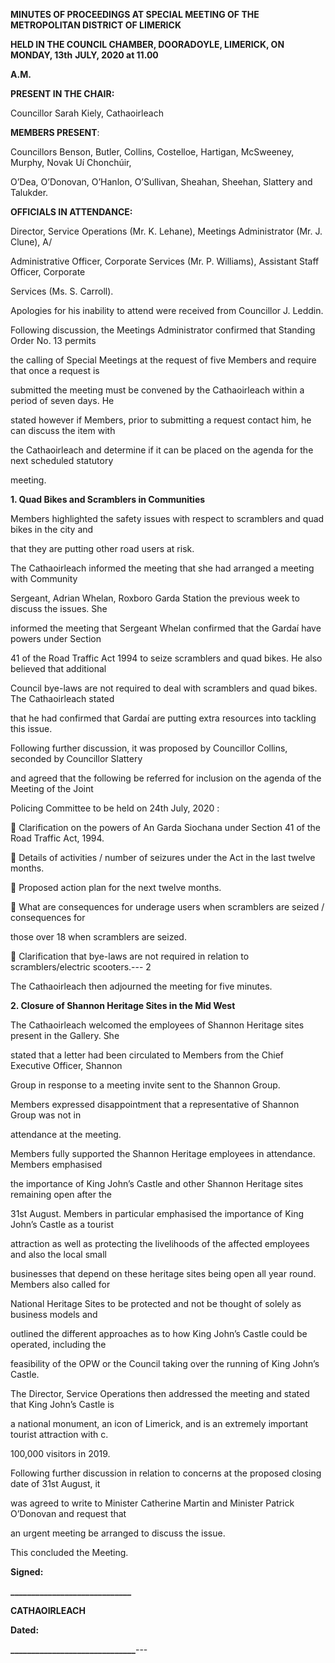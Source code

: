 **MINUTES OF PROCEEDINGS AT SPECIAL MEETING OF THE METROPOLITAN DISTRICT OF LIMERICK**

**HELD IN THE COUNCIL CHAMBER, DOORADOYLE, LIMERICK, ON MONDAY, 13th** **JULY, 2020 at 11.00**

**A.M.**

**PRESENT IN THE CHAIR:**

Councillor Sarah Kiely, Cathaoirleach

**MEMBERS PRESENT**:

Councillors Benson, Butler, Collins, Costelloe, Hartigan, McSweeney, Murphy, Novak Uí Chonchúir,

O’Dea, O’Donovan, O’Hanlon, O’Sullivan, Sheahan, Sheehan, Slattery and Talukder.

**OFFICIALS IN ATTENDANCE:**

Director, Service Operations (Mr. K. Lehane), Meetings Administrator (Mr. J. Clune), A/

Administrative Officer, Corporate Services (Mr. P. Williams), Assistant Staff Officer, Corporate

Services (Ms. S. Carroll).

Apologies for his inability to attend were received from Councillor J. Leddin.

Following discussion, the Meetings Administrator confirmed that Standing Order No. 13 permits

the calling of Special Meetings at the request of five Members and require that once a request is

submitted the meeting must be convened by the Cathaoirleach within a period of seven days. He

stated however if Members, prior to submitting a request contact him, he can discuss the item with

the Cathaoirleach and determine if it can be placed on the agenda for the next scheduled statutory

meeting.

**1. Quad Bikes and Scramblers in Communities**

Members highlighted the safety issues with respect to scramblers and quad bikes in the city and

that they are putting other road users at risk.

The Cathaoirleach informed the meeting that she had arranged a meeting with Community

Sergeant, Adrian Whelan, Roxboro Garda Station the previous week to discuss the issues. She

informed the meeting that Sergeant Whelan confirmed that the Gardaí have powers under Section

41 of the Road Traffic Act 1994 to seize scramblers and quad bikes. He also believed that additional

Council bye-laws are not required to deal with scramblers and quad bikes. The Cathaoirleach stated

that he had confirmed that Gardaí are putting extra resources into tackling this issue.

Following further discussion, it was proposed by Councillor Collins, seconded by Councillor Slattery

and agreed that the following be referred for inclusion on the agenda of the Meeting of the Joint

Policing Committee to be held on 24th July, 2020 :

 Clarification on the powers of An Garda Siochana under Section 41 of the Road Traffic Act, 1994.

 Details of activities / number of seizures under the Act in the last twelve months.

 Proposed action plan for the next twelve months.

 What are consequences for underage users when scramblers are seized / consequences for

those over 18 when scramblers are seized.

 Clarification that bye-laws are not required in relation to scramblers/electric scooters.---
2

The Cathaoirleach then adjourned the meeting for five minutes.

**2. Closure of Shannon Heritage Sites in the Mid West**

The Cathaoirleach welcomed the employees of Shannon Heritage sites present in the Gallery. She

stated that a letter had been circulated to Members from the Chief Executive Officer, Shannon

Group in response to a meeting invite sent to the Shannon Group.

Members expressed disappointment that a representative of Shannon Group was not in

attendance at the meeting.

Members fully supported the Shannon Heritage employees in attendance. Members emphasised

the importance of King John’s Castle and other Shannon Heritage sites remaining open after the

31st August. Members in particular emphasised the importance of King John’s Castle as a tourist

attraction as well as protecting the livelihoods of the affected employees and also the local small

businesses that depend on these heritage sites being open all year round. Members also called for

National Heritage Sites to be protected and not be thought of solely as business models and

outlined the different approaches as to how King John’s Castle could be operated, including the

feasibility of the OPW or the Council taking over the running of King John’s Castle.

The Director, Service Operations then addressed the meeting and stated that King John’s Castle is

a national monument, an icon of Limerick, and is an extremely important tourist attraction with c.

100,000 visitors in 2019.

Following further discussion in relation to concerns at the proposed closing date of 31st August, it

was agreed to write to Minister Catherine Martin and Minister Patrick O’Donovan and request that

an urgent meeting be arranged to discuss the issue.

This concluded the Meeting.

**Signed:**

**\_\_\_\_\_\_\_\_\_\_\_\_\_\_\_\_\_\_\_\_\_\_\_\_\_\_\_\_\_**

**CATHAOIRLEACH**

**Dated:**

**\_\_\_\_\_\_\_\_\_\_\_\_\_\_\_\_\_\_\_\_\_\_\_\_\_\_\_\_\_\_**---
